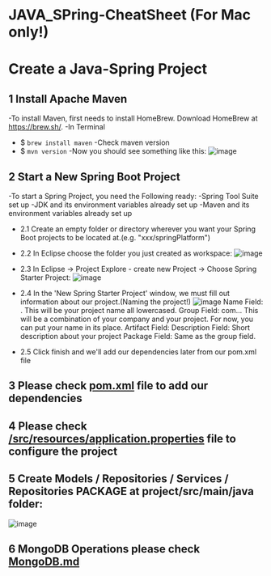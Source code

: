 # JAVA_SPring-CheatSheet (For Mac only!)
# Create a Java-Spring Project

## 1 Install Apache Maven
-To install Maven, first needs to install HomeBrew. Download HomeBrew at https://brew.sh/. 
-In Terminal 
- $ `brew install maven`
-Check maven version
- $ `mvn version`
-Now you should see something like this:
![image](https://github.com/zionhung/JAVA_SPring-CheatSheet/blob/master/IMG/Screen%20Shot%202020-07-08%20at%2010.00.30%20PM.png)

## 2 Start a New Spring Boot Project
-To start a Spring Project, you need the Following ready:
-Spring Tool Suite set up
-JDK and its environment variables already set up
-Maven and its environment variables already set up

- 2.1 Create an empty folder or directory wherever you want your Spring Boot projects to be located at.(e.g. "xxx/springPlatform")

- 2.2 In Eclipse choose the folder you just created as workspace:
![image](https://github.com/zionhung/JAVA_SPring-CheatSheet/blob/master/IMG/22.png)

- 2.3 In Eclipse -> Project Explore - create new Project -> Choose Spring Starter Project:
![image](https://github.com/zionhung/JAVA_SPring-CheatSheet/blob/master/IMG/cp.png)

- 2.4 In the 'New Spring Starter Project' window, we must fill out information about our project.(Naming the project!)
![image](https://github.com/zionhung/JAVA_SPring-CheatSheet/blob/master/IMG/2.3.png)
Name Field: <yourprojectname>. This will be your project name all lowercased.
Group Field: com.<company>.<yourprojectname>. This will be a combination of your company and your project. For now, you can put your name in its place.
Artifact Field: <yourprojectname>
Description Field: Short description about your project
Package Field: Same as the group field.

- 2.5 Click finish and we'll add our dependencies later from our pom.xml file

## 3 Please check [pom.xml](https://github.com/zionhung/JAVA_SPring-CheatSheet/blob/master/pom.xml) file to add our dependencies 

## 4  Please check [/src/resources/application.properties](https://github.com/zionhung/JAVA_SPring-CheatSheet/blob/master/application.properties) file to configure the project 

## 5  Create Models / Repositories / Services / Repositories PACKAGE at project/src/main/java folder:
![image](https://github.com/zionhung/JAVA_SPring-CheatSheet/blob/master/IMG/folder.png)

## 6  MongoDB Operations please check [MongoDB.md](https://github.com/zionhung/JAVA_SPring-CheatSheet/blob/master/MongoDB.md)